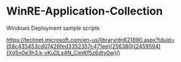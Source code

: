 # WinRE-Application-Collection

Windows Deployment sample scripts

https://technet.microsoft.com/en-us/library/dn621890.aspx?tduid=(58c435453cd07426fed3352357c471ee)(256380)(2459594)(XdSn0e3h3.k-vKuDLx4N_CimKf5z6dty0w)()
